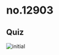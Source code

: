 # no.12903

## Quiz

![initial](https://user-images.githubusercontent.com/70942197/116040326-d861c480-a6a6-11eb-8ec1-7e1aebf5509c.png)
